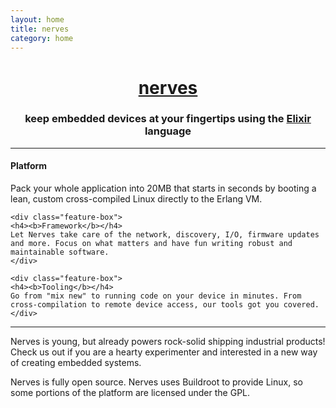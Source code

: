 ```yaml
---
layout: home
title: nerves
category: home
---
```


<center>
<h1><a href="http://nerves-project.org">nerves</a></h1>
<h3>keep embedded devices at your fingertips using the <a href="http://elixir-lang.org"><b>Elixir</b></a> language</h3>
</center>

<hr/>
<div class="feature-box-container">
    <div class="feature-box">
    <h4><b>Platform</b></h4>
    Pack your whole application into 20MB that starts in seconds by booting a lean, custom cross-compiled Linux directly to the Erlang VM.
    </div>

    <div class="feature-box">
    <h4><b>Framework</b></h4>
    Let Nerves take care of the network, discovery, I/O, firmware updates and more. Focus on what matters and have fun writing robust and maintainable software.
    </div>

    <div class="feature-box">
    <h4><b>Tooling</b></h4>
    Go from "mix new" to running code on your device in minutes. From cross-compilation to remote device access, our tools got you covered.
    </div>
</div>
<hr/>

Nerves is young, but already powers rock-solid shipping industrial products!  Check us out if you are a hearty experimenter and interested in a new way of creating embedded systems.

Nerves is fully open source.  Nerves uses Buildroot to provide Linux, so some portions of the platform are licensed under the GPL.
